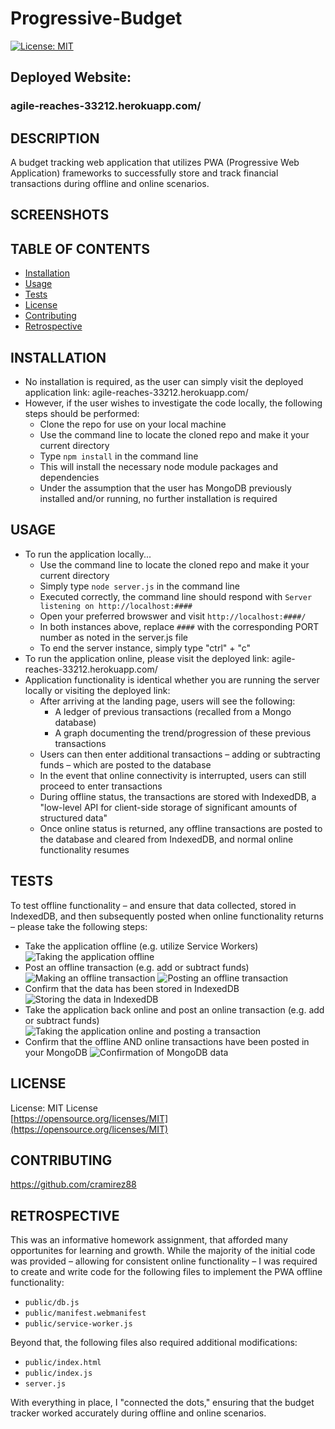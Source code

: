 # Progressive-Budget

[![License: MIT](https://img.shields.io/badge/License-MIT-yellow.svg)](https://opensource.org/licenses/MIT)

## Deployed Website:
### agile-reaches-33212.herokuapp.com/

## DESCRIPTION
A budget tracking web application that utilizes PWA (Progressive Web Application) frameworks to successfully store and track financial transactions during offline and online scenarios.

## SCREENSHOTS



## TABLE OF CONTENTS
* [Installation](#installation)
* [Usage](#usage)
* [Tests](#tests)
* [License](#license)
* [Contributing](#contributing)
* [Retrospective](#retrospective)

## INSTALLATION
- No installation is required, as the user can simply visit the deployed application link: agile-reaches-33212.herokuapp.com/
- However, if the user wishes to investigate the code locally, the following steps should be performed:
    - Clone the repo for use on your local machine
    - Use the command line to locate the cloned repo and make it your current directory
    - Type `npm install` in the command line
    - This will install the necessary node module packages and dependencies
    - Under the assumption that the user has MongoDB previously installed and/or running, no further installation is required

## USAGE
- To run the application locally...
    - Use the command line to locate the cloned repo and make it your current directory
    - Simply type `node server.js` in the command line
    - Executed correctly, the command line should respond with `Server listening on http://localhost:####`
    - Open your preferred browswer and visit `http://localhost:####/`
    - In both instances above, replace `####` with the corresponding PORT number as noted in the server.js file
    - To end the server instance, simply type "ctrl" + "c"
- To run the application online, please visit the deployed link: agile-reaches-33212.herokuapp.com/
- Application functionality is identical whether you are running the server locally or visiting the deployed link:
    - After arriving at the landing page, users will see the following:
        - A ledger of previous transactions (recalled from a Mongo database)
        - A graph documenting the trend/progression of these previous transactions
    - Users can then enter additional transactions – adding or subtracting funds – which are posted to the database
    - In the event that online connectivity is interrupted, users can still proceed to enter transactions
    - During offline status, the transactions are stored with IndexedDB, a "low-level API for client-side storage of significant amounts of structured data"
    - Once online status is returned, any offline transactions are posted to the database and cleared from IndexedDB, and normal online functionality resumes

## TESTS
To test offline functionality – and ensure that data collected, stored in IndexedDB, and then subsequently posted when online functionality returns – please take the following steps:
- Take the application offline (e.g. utilize Service Workers)
![Taking the application offline](./public/img/3-ServiceOffline.png)
- Post an offline transaction (e.g. add or subtract funds)
![Making an offline transaction](./public/img/4-OfflineTransaction.png)
![Posting an offline transaction](./public/img/5-OfflinePosted.png)
- Confirm that the data has been stored in IndexedDB
![Storing the data in IndexedDB](./public/img/6-IndexedDB.png)
- Take the application back online and post an online transaction (e.g. add or subtract funds)
![Taking the application online and posting a transaction](./public/img/7-OnlineTransaction.png)
- Confirm that the offline AND online transactions have been posted in your MongoDB
![Confirmation of MongoDB data](./public/img/8-Database.png)

## LICENSE
License: MIT License<br>
[https://opensource.org/licenses/MIT](https://opensource.org/licenses/MIT)

## CONTRIBUTING
https://github.com/cramirez88

## RETROSPECTIVE
This was an informative homework assignment, that afforded many opportunites for learning and growth. While the majority of the initial code was provided – allowing for consistent online functionality – I was required to create and write code for the following files to implement the PWA offline functionality:
- `public/db.js`
- `public/manifest.webmanifest`
- `public/service-worker.js`

Beyond that, the following files also required additional modifications:
- `public/index.html`
- `public/index.js`
- `server.js`

With everything in place, I "connected the dots," ensuring that the budget tracker worked accurately during offline and online scenarios.
